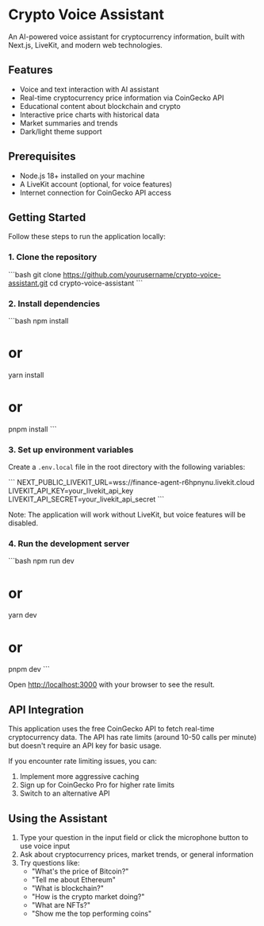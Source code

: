# Crypto Voice Assistant

An AI-powered voice assistant for cryptocurrency information, built with Next.js, LiveKit, and modern web technologies.

## Features

- Voice and text interaction with AI assistant
- Real-time cryptocurrency price information via CoinGecko API
- Educational content about blockchain and crypto
- Interactive price charts with historical data
- Market summaries and trends
- Dark/light theme support

## Prerequisites

- Node.js 18+ installed on your machine
- A LiveKit account (optional, for voice features)
- Internet connection for CoinGecko API access

## Getting Started

Follow these steps to run the application locally:

### 1. Clone the repository

\`\`\`bash
git clone https://github.com/yourusername/crypto-voice-assistant.git
cd crypto-voice-assistant
\`\`\`

### 2. Install dependencies

\`\`\`bash
npm install
# or
yarn install
# or
pnpm install
\`\`\`

### 3. Set up environment variables

Create a `.env.local` file in the root directory with the following variables:

\`\`\`
NEXT_PUBLIC_LIVEKIT_URL=wss://finance-agent-r6hpnynu.livekit.cloud
LIVEKIT_API_KEY=your_livekit_api_key
LIVEKIT_API_SECRET=your_livekit_api_secret
\`\`\`

Note: The application will work without LiveKit, but voice features will be disabled.

### 4. Run the development server

\`\`\`bash
npm run dev
# or
yarn dev
# or
pnpm dev
\`\`\`

Open [http://localhost:3000](http://localhost:3000) with your browser to see the result.

## API Integration

This application uses the free CoinGecko API to fetch real-time cryptocurrency data. The API has rate limits (around 10-50 calls per minute) but doesn't require an API key for basic usage.

If you encounter rate limiting issues, you can:
1. Implement more aggressive caching
2. Sign up for CoinGecko Pro for higher rate limits
3. Switch to an alternative API

## Using the Assistant

1. Type your question in the input field or click the microphone button to use voice input
2. Ask about cryptocurrency prices, market trends, or general information
3. Try questions like:
   - "What's the price of Bitcoin?"
   - "Tell me about Ethereum"
   - "What is blockchain?"
   - "How is the crypto market doing?"
   - "What are NFTs?"
   - "Show me the top performing coins"
